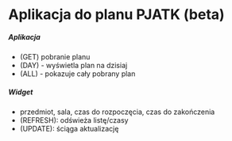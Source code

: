 # Aplikacja do planu PJATK (beta)

##### Aplikacja
- (GET) pobranie planu
- (DAY) - wyświetla plan na dzisiaj
- (ALL) - pokazuje cały pobrany plan

##### Widget
- przedmiot, sala, czas do rozpoczęcia, czas do zakończenia
- (REFRESH): odświeża listę/czasy
- (UPDATE): ściąga aktualizację